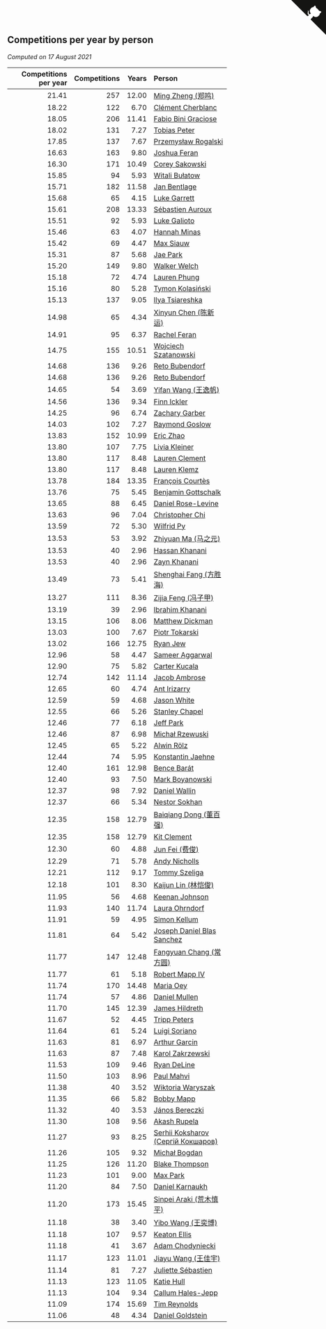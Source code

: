 ## Competitions per year by person

*Computed on 17 August 2021*

| Competitions per year | Competitions | Years | Person |
| ---: | ---: | ---: | :--- |
| 21.41 | 257 | 12.00 | [Ming Zheng (郑鸣)](https://www.worldcubeassociation.org/persons/2009ZHEN11) |
| 18.22 | 122 | 6.70 | [Clément Cherblanc](https://www.worldcubeassociation.org/persons/2014CHER05) |
| 18.05 | 206 | 11.41 | [Fabio Bini Graciose](https://www.worldcubeassociation.org/persons/2010GRAC02) |
| 18.02 | 131 | 7.27 | [Tobias Peter](https://www.worldcubeassociation.org/persons/2014PETE03) |
| 17.85 | 137 | 7.67 | [Przemysław Rogalski](https://www.worldcubeassociation.org/persons/2013ROGA02) |
| 16.63 | 163 | 9.80 | [Joshua Feran](https://www.worldcubeassociation.org/persons/2011FERA01) |
| 16.30 | 171 | 10.49 | [Corey Sakowski](https://www.worldcubeassociation.org/persons/2011SAKO01) |
| 15.85 | 94 | 5.93 | [Witali Bułatow](https://www.worldcubeassociation.org/persons/2015BUAT01) |
| 15.71 | 182 | 11.58 | [Jan Bentlage](https://www.worldcubeassociation.org/persons/2010BENT01) |
| 15.68 | 65 | 4.15 | [Luke Garrett](https://www.worldcubeassociation.org/persons/2017GARR05) |
| 15.61 | 208 | 13.33 | [Sébastien Auroux](https://www.worldcubeassociation.org/persons/2008AURO01) |
| 15.51 | 92 | 5.93 | [Luke Galioto](https://www.worldcubeassociation.org/persons/2015GALI02) |
| 15.46 | 63 | 4.07 | [Hannah Minas](https://www.worldcubeassociation.org/persons/2017MINA04) |
| 15.42 | 69 | 4.47 | [Max Siauw](https://www.worldcubeassociation.org/persons/2017SIAU02) |
| 15.31 | 87 | 5.68 | [Jae Park](https://www.worldcubeassociation.org/persons/2015PARK24) |
| 15.20 | 149 | 9.80 | [Walker Welch](https://www.worldcubeassociation.org/persons/2011WELC01) |
| 15.18 | 72 | 4.74 | [Lauren Phung](https://www.worldcubeassociation.org/persons/2016PHUN02) |
| 15.16 | 80 | 5.28 | [Tymon Kolasiński](https://www.worldcubeassociation.org/persons/2016KOLA02) |
| 15.13 | 137 | 9.05 | [Ilya Tsiareshka](https://www.worldcubeassociation.org/persons/2012TERE01) |
| 14.98 | 65 | 4.34 | [Xinyun Chen (陈新运)](https://www.worldcubeassociation.org/persons/2017CHEN36) |
| 14.91 | 95 | 6.37 | [Rachel Feran](https://www.worldcubeassociation.org/persons/2015FERA01) |
| 14.75 | 155 | 10.51 | [Wojciech Szatanowski](https://www.worldcubeassociation.org/persons/2011SZAT01) |
| 14.68 | 136 | 9.26 | [Reto Bubendorf](https://www.worldcubeassociation.org/persons/2012BUBE01) |
| 14.68 | 136 | 9.26 | [Reto Bubendorf](https://www.worldcubeassociation.org/persons/2012BUBE01) |
| 14.65 | 54 | 3.69 | [Yifan Wang (王逸帆)](https://www.worldcubeassociation.org/persons/2017WANY29) |
| 14.56 | 136 | 9.34 | [Finn Ickler](https://www.worldcubeassociation.org/persons/2012ICKL01) |
| 14.25 | 96 | 6.74 | [Zachary Garber](https://www.worldcubeassociation.org/persons/2014GARB01) |
| 14.03 | 102 | 7.27 | [Raymond Goslow](https://www.worldcubeassociation.org/persons/2014GOSL01) |
| 13.83 | 152 | 10.99 | [Eric Zhao](https://www.worldcubeassociation.org/persons/2010ZHAO19) |
| 13.80 | 107 | 7.75 | [Livia Kleiner](https://www.worldcubeassociation.org/persons/2013KLEI03) |
| 13.80 | 117 | 8.48 | [Lauren Clement](https://www.worldcubeassociation.org/persons/2013KLEM01) |
| 13.80 | 117 | 8.48 | [Lauren Klemz](https://www.worldcubeassociation.org/persons/2013KLEM01) |
| 13.78 | 184 | 13.35 | [François Courtès](https://www.worldcubeassociation.org/persons/2008COUR01) |
| 13.76 | 75 | 5.45 | [Benjamin Gottschalk](https://www.worldcubeassociation.org/persons/2016GOTT01) |
| 13.65 | 88 | 6.45 | [Daniel Rose-Levine](https://www.worldcubeassociation.org/persons/2015ROSE01) |
| 13.63 | 96 | 7.04 | [Christopher Chi](https://www.worldcubeassociation.org/persons/2014CHIC01) |
| 13.59 | 72 | 5.30 | [Wilfrid Py](https://www.worldcubeassociation.org/persons/2016PYWI01) |
| 13.53 | 53 | 3.92 | [Zhiyuan Ma (马之元)](https://www.worldcubeassociation.org/persons/2017MAZH04) |
| 13.53 | 40 | 2.96 | [Hassan Khanani](https://www.worldcubeassociation.org/persons/2018KHAN26) |
| 13.53 | 40 | 2.96 | [Zayn Khanani](https://www.worldcubeassociation.org/persons/2018KHAN28) |
| 13.49 | 73 | 5.41 | [Shenghai Fang (方胜海)](https://www.worldcubeassociation.org/persons/2016FANG01) |
| 13.27 | 111 | 8.36 | [Zijia Feng (冯子甲)](https://www.worldcubeassociation.org/persons/2013FENG02) |
| 13.19 | 39 | 2.96 | [Ibrahim Khanani](https://www.worldcubeassociation.org/persons/2018KHAN27) |
| 13.15 | 106 | 8.06 | [Matthew Dickman](https://www.worldcubeassociation.org/persons/2013DICK01) |
| 13.03 | 100 | 7.67 | [Piotr Tokarski](https://www.worldcubeassociation.org/persons/2013TOKA01) |
| 13.02 | 166 | 12.75 | [Ryan Jew](https://www.worldcubeassociation.org/persons/2008JEWR01) |
| 12.96 | 58 | 4.47 | [Sameer Aggarwal](https://www.worldcubeassociation.org/persons/2017AGGA01) |
| 12.90 | 75 | 5.82 | [Carter Kucala](https://www.worldcubeassociation.org/persons/2015KUCA01) |
| 12.74 | 142 | 11.14 | [Jacob Ambrose](https://www.worldcubeassociation.org/persons/2010AMBR01) |
| 12.65 | 60 | 4.74 | [Ant Irizarry](https://www.worldcubeassociation.org/persons/2016IRIZ02) |
| 12.59 | 59 | 4.68 | [Jason White](https://www.worldcubeassociation.org/persons/2016WHIT16) |
| 12.55 | 66 | 5.26 | [Stanley Chapel](https://www.worldcubeassociation.org/persons/2016CHAP04) |
| 12.46 | 77 | 6.18 | [Jeff Park](https://www.worldcubeassociation.org/persons/2015PARK08) |
| 12.46 | 87 | 6.98 | [Michał Rzewuski](https://www.worldcubeassociation.org/persons/2014RZEW01) |
| 12.45 | 65 | 5.22 | [Alwin Rölz](https://www.worldcubeassociation.org/persons/2016ROLZ01) |
| 12.44 | 74 | 5.95 | [Konstantin Jaehne](https://www.worldcubeassociation.org/persons/2015JAEH01) |
| 12.40 | 161 | 12.98 | [Bence Barát](https://www.worldcubeassociation.org/persons/2008BARA01) |
| 12.40 | 93 | 7.50 | [Mark Boyanowski](https://www.worldcubeassociation.org/persons/2014BOYA01) |
| 12.37 | 98 | 7.92 | [Daniel Wallin](https://www.worldcubeassociation.org/persons/2013WALL03) |
| 12.37 | 66 | 5.34 | [Nestor Sokhan](https://www.worldcubeassociation.org/persons/2016SOKH01) |
| 12.35 | 158 | 12.79 | [Baiqiang Dong (董百强)](https://www.worldcubeassociation.org/persons/2008DONG06) |
| 12.35 | 158 | 12.79 | [Kit Clement](https://www.worldcubeassociation.org/persons/2008CLEM01) |
| 12.30 | 60 | 4.88 | [Jun Fei (费俊)](https://www.worldcubeassociation.org/persons/2016FEIJ02) |
| 12.29 | 71 | 5.78 | [Andy Nicholls](https://www.worldcubeassociation.org/persons/2015NICH04) |
| 12.21 | 112 | 9.17 | [Tommy Szeliga](https://www.worldcubeassociation.org/persons/2012SZEL01) |
| 12.18 | 101 | 8.30 | [Kaijun Lin (林恺俊)](https://www.worldcubeassociation.org/persons/2013LINK01) |
| 11.95 | 56 | 4.68 | [Keenan Johnson](https://www.worldcubeassociation.org/persons/2016JOHN30) |
| 11.93 | 140 | 11.74 | [Laura Ohrndorf](https://www.worldcubeassociation.org/persons/2009OHRN01) |
| 11.91 | 59 | 4.95 | [Simon Kellum](https://www.worldcubeassociation.org/persons/2016KELL12) |
| 11.81 | 64 | 5.42 | [Joseph Daniel Blas Sanchez](https://www.worldcubeassociation.org/persons/2016SANC08) |
| 11.77 | 147 | 12.48 | [Fangyuan Chang (常方圆)](https://www.worldcubeassociation.org/persons/2009CHAN04) |
| 11.77 | 61 | 5.18 | [Robert Mapp IV](https://www.worldcubeassociation.org/persons/2016IVRO01) |
| 11.74 | 170 | 14.48 | [Maria Oey](https://www.worldcubeassociation.org/persons/2007OEYM01) |
| 11.74 | 57 | 4.86 | [Daniel Mullen](https://www.worldcubeassociation.org/persons/2016MULL04) |
| 11.70 | 145 | 12.39 | [James Hildreth](https://www.worldcubeassociation.org/persons/2009HILD01) |
| 11.67 | 52 | 4.45 | [Tripp Peters](https://www.worldcubeassociation.org/persons/2017PETE04) |
| 11.64 | 61 | 5.24 | [Luigi Soriano](https://www.worldcubeassociation.org/persons/2016SORI04) |
| 11.63 | 81 | 6.97 | [Arthur Garcin](https://www.worldcubeassociation.org/persons/2014GARC27) |
| 11.63 | 87 | 7.48 | [Karol Zakrzewski](https://www.worldcubeassociation.org/persons/2014ZAKR01) |
| 11.53 | 109 | 9.46 | [Ryan DeLine](https://www.worldcubeassociation.org/persons/2012DELI01) |
| 11.50 | 103 | 8.96 | [Paul Mahvi](https://www.worldcubeassociation.org/persons/2012MAHV01) |
| 11.38 | 40 | 3.52 | [Wiktoria Waryszak](https://www.worldcubeassociation.org/persons/2018WARY01) |
| 11.35 | 66 | 5.82 | [Bobby Mapp](https://www.worldcubeassociation.org/persons/2015MAPP01) |
| 11.32 | 40 | 3.53 | [János Bereczki](https://www.worldcubeassociation.org/persons/2018BERE01) |
| 11.30 | 108 | 9.56 | [Akash Rupela](https://www.worldcubeassociation.org/persons/2012RUPE01) |
| 11.27 | 93 | 8.25 | [Serhii Koksharov (Сергій Кокшаров)](https://www.worldcubeassociation.org/persons/2013KOKS01) |
| 11.26 | 105 | 9.32 | [Michał Bogdan](https://www.worldcubeassociation.org/persons/2012BOGD01) |
| 11.25 | 126 | 11.20 | [Blake Thompson](https://www.worldcubeassociation.org/persons/2010THOM03) |
| 11.23 | 101 | 9.00 | [Max Park](https://www.worldcubeassociation.org/persons/2012PARK03) |
| 11.20 | 84 | 7.50 | [Daniel Karnaukh](https://www.worldcubeassociation.org/persons/2014KARN02) |
| 11.20 | 173 | 15.45 | [Sinpei Araki (荒木慎平)](https://www.worldcubeassociation.org/persons/2006ARAK01) |
| 11.18 | 38 | 3.40 | [Yibo Wang (王奕博)](https://www.worldcubeassociation.org/persons/2018WANG39) |
| 11.18 | 107 | 9.57 | [Keaton Ellis](https://www.worldcubeassociation.org/persons/2012ELLI01) |
| 11.18 | 41 | 3.67 | [Adam Chodyniecki](https://www.worldcubeassociation.org/persons/2017CHOD02) |
| 11.17 | 123 | 11.01 | [Jiayu Wang (王佳宇)](https://www.worldcubeassociation.org/persons/2010WANG53) |
| 11.14 | 81 | 7.27 | [Juliette Sébastien](https://www.worldcubeassociation.org/persons/2014SEBA01) |
| 11.13 | 123 | 11.05 | [Katie Hull](https://www.worldcubeassociation.org/persons/2010HULL01) |
| 11.13 | 104 | 9.34 | [Callum Hales-Jepp](https://www.worldcubeassociation.org/persons/2012HALE01) |
| 11.09 | 174 | 15.69 | [Tim Reynolds](https://www.worldcubeassociation.org/persons/2005REYN01) |
| 11.06 | 48 | 4.34 | [Daniel Goldstein](https://www.worldcubeassociation.org/persons/2017GOLD01) |


<a href="https://github.com/jonatanklosko/wca_statistics" class="github-corner" aria-label="View source on Github"><svg width="80" height="80" viewBox="0 0 250 250" style="fill:#151513; color:#fff; position: absolute; top: 0; border: 0; right: 0;" aria-hidden="true"><path d="M0,0 L115,115 L130,115 L142,142 L250,250 L250,0 Z"></path><path d="M128.3,109.0 C113.8,99.7 119.0,89.6 119.0,89.6 C122.0,82.7 120.5,78.6 120.5,78.6 C119.2,72.0 123.4,76.3 123.4,76.3 C127.3,80.9 125.5,87.3 125.5,87.3 C122.9,97.6 130.6,101.9 134.4,103.2" fill="currentColor" style="transform-origin: 130px 106px;" class="octo-arm"></path><path d="M115.0,115.0 C114.9,115.1 118.7,116.5 119.8,115.4 L133.7,101.6 C136.9,99.2 139.9,98.4 142.2,98.6 C133.8,88.0 127.5,74.4 143.8,58.0 C148.5,53.4 154.0,51.2 159.7,51.0 C160.3,49.4 163.2,43.6 171.4,40.1 C171.4,40.1 176.1,42.5 178.8,56.2 C183.1,58.6 187.2,61.8 190.9,65.4 C194.5,69.0 197.7,73.2 200.1,77.6 C213.8,80.2 216.3,84.9 216.3,84.9 C212.7,93.1 206.9,96.0 205.4,96.6 C205.1,102.4 203.0,107.8 198.3,112.5 C181.9,128.9 168.3,122.5 157.7,114.1 C157.9,116.9 156.7,120.9 152.7,124.9 L141.0,136.5 C139.8,137.7 141.6,141.9 141.8,141.8 Z" fill="currentColor" class="octo-body"></path></svg></a><style>.github-corner:hover .octo-arm{animation:octocat-wave 560ms ease-in-out}@keyframes octocat-wave{0%,100%{transform:rotate(0)}20%,60%{transform:rotate(-25deg)}40%,80%{transform:rotate(10deg)}}@media (max-width:500px){.github-corner:hover .octo-arm{animation:none}.github-corner .octo-arm{animation:octocat-wave 560ms ease-in-out}}</style>
